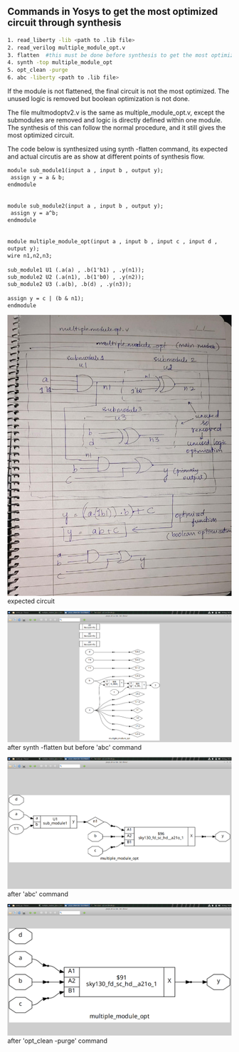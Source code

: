 ## Commands in Yosys to get the most optimized circuit through synthesis
```bash
1. read_liberty -lib <path to .lib file>
2. read_verilog multiple_module_opt.v
3. flatten  #this must be done before synthesis to get the most optimized circuit later
4. synth -top multiple_module_opt
5. opt_clean -purge
6. abc -liberty <path to .lib file>
```

If the module is not flattened, the final circuit is not the most optimized. The unused logic is removed but boolean optimization is not done.

The file multmodoptv2.v is the same as multiple_module_opt.v, except the submodules are removed and logic is directly defined within one module.
The synthesis of this can follow the normal procedure, and it still gives the most optimized circuit.

The code below is synthesized using synth -flatten command, its expected and actual circutis are as show at different points of synthesis flow.

```
module sub_module1(input a , input b , output y);
 assign y = a & b;
endmodule


module sub_module2(input a , input b , output y);
 assign y = a^b;
endmodule


module multiple_module_opt(input a , input b , input c , input d , output y);
wire n1,n2,n3;

sub_module1 U1 (.a(a) , .b(1'b1) , .y(n1));
sub_module2 U2 (.a(n1), .b(1'b0) , .y(n2));
sub_module2 U3 (.a(b), .b(d) , .y(n3));

assign y = c | (b & n1); 
endmodule
```

![](images/multmodopt.jpeg)
expected circuit

![](images/multmodopt_show_beforeabc_flattenbeforesynth.png)
after synth -flatten but before 'abc' command

![](images/multimodopt_show_afterabc.png)
after 'abc' command

![](images/mulitmodstat_show_afterabc_flatbefsynth_optclean.png)
after 'opt_clean -purge' command


